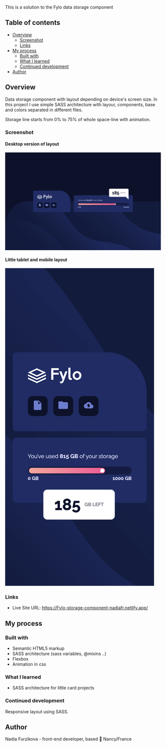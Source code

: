 This is a solution to the Fylo data storage component

## Table of contents

- [Overview](#overview)
  - [Screenshot](#screenshot)
  - [Links](#links)
- [My process](#my-process)
  - [Built with](#built-with)
  - [What I learned](#what-i-learned)
  - [Continued development](#continued-development)
- [Author](#author)

## Overview

Data storage component with layout depending on device's screen size.
In this project I use simple SASS architecture with layour, components, base and colors separated in different files.

Storage line starts from 0% to 75% of whole space-line with animation.

### Screenshot

#### Desktop version of layout

![Image](screenshot/desktop.png)

#### Little tablet and mobile layout

![Image](screenshot/mobile.png)

### Links

- Live Site URL: https://Fylo-storage-component-nadiafr.netlify.app/

## My process

### Built with

- Semantic HTML5 markup
- SASS architecture (sass variables, @mixins ..)
- Flexbox
- Animation in css

### What I learned

- SASS architecture for little card projects

### Continued development

Responsive layout using SASS.

## Author

Nadia Furzikova - front-end developer,
based 📍 Nancy/France
